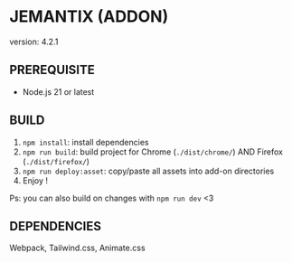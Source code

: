 # JEMANTIX (ADDON)

version: 4.2.1

## PREREQUISITE

- Node.js 21 or latest

## BUILD

1. `npm install`: install dependencies
2. `npm run build`: build project for Chrome (`./dist/chrome/`) AND Firefox (`./dist/firefox/`)
3. `npm run deploy:asset`: copy/paste all assets into add-on directories
4. Enjoy !


Ps: you can also build on changes with `npm run dev` <3

## DEPENDENCIES

Webpack, Tailwind.css, Animate.css